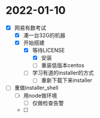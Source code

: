 # 2022-01-10
 - [x] 网易有数考试
   - [x] 凑一台32G的机器
   - [x] 开始搭建
     - [x] 等待LICENSE
       - [x] 安装
       - [ ] 重装低版本centos
     - [ ] 学习有道的installer的方式
       - [ ] 重新下载下来installer
 - [ ] 重做installer_shell
   - [ ] 用node做环境
     - [ ] 仅做检查告警
   - [ ] 